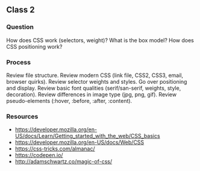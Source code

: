 ## Class 2

### Question
How does CSS work (selectors, weight)? What is the box model? How does CSS positioning work?

### Process
Review file structure. Review modern CSS (link file, CSS2, CSS3, email, browser quirks). Review selector weights and styles. Go over positioning and display. Review basic font qualities (serif/san-serif, weights, style, decoration). Review differences in image type (jpg, png, gif). Review pseudo-elements (:hover, :before, :after, :content).

### Resources
- https://developer.mozilla.org/en-US/docs/Learn/Getting_started_with_the_web/CSS_basics
- https://developer.mozilla.org/en-US/docs/Web/CSS 
- https://css-tricks.com/almanac/
- https://codepen.io/
- http://adamschwartz.co/magic-of-css/ 
